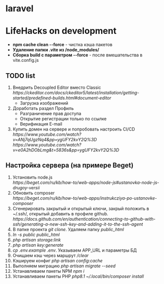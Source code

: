 # laravel
<h1>LifeHacks on development</h1>
<ul>
  <li><strong>npm cache clean --force</strong> - чистка кэша пакетов</li>
  <li><strong>Удаление папки .vite из /node_modules/</strong></li>
  <li><strong>Сборка build с параметром --force</strong> - после вмешательства в vite.config.js</li>
</ul>

<h2>TODO list</h2>
<ol>
  <li>Внедрить Decoupled Editor вместо Classic <i>https://ckeditor.com/docs/ckeditor5/latest/installation/getting-started/predefined-builds.html#document-editor</i>
    <ul>
        <li>Загрузка изображений</li>
    </ul>
</li>
  <li>Доработать раздел Профиль
    <ul>
        <li>Разграничение прав доступа</li>
        <li>Открытие регистрации только по ссылке</li>
        <li>Верификация E-mail</li>
    </ul>
    </li>
  <li>Купить домен на сервере и попробовать настроить CI/CD <br> <i>https://www.youtube.com/watch?v=ANj7qUgzNq4&pp=ygUFY2kvY2Q%3D</i> <br> <i>https://www.youtube.com/watch?v=e0A2hDObLmg&t=5836s&pp=ygUFY2kvY2Q%3D</i></li>
</ol>


<h2>Настройка сервера (на примере Beget)</h2>
<ol>
  <li>Установить node.js <br> <i>https://beget.com/ru/kb/how-to/web-apps/node-js#ustanovka-node-js-drugoy-versii</i></li>
  <li>Обновить composer <br> <i>https://beget.com/ru/kb/how-to/web-apps/instrukcziya-po-ustanovke-composer</i></li>
  <li>Сгенерировать закрытый и открытый ключи, закрый положить в ~/.ssh/, открытый добавить в профиле github. <br> <i>https://docs.github.com/en/authentication/connecting-to-github-with-ssh/generating-a-new-ssh-key-and-adding-it-to-the-ssh-agent</i></li>
  <li>В папке проекта <i>git clone</i>. Удаляем папку <i>public_html</i></li>
  <li><i>ln -s public public_html</i></li>
  <li><i>php artisan storage:link</i></li>
  <li><i>php artisan key:generate</i></li>
  <li><i>cp .env.example .env</i>. Указываем APP_URL и параметры БД</li>
  <li>Очищаем кэш через маршрут <i>/clear</i></li>
  <li>Кэшируем конфиг <i>php artisan config:cache</i></li>
  <li>Выполняем миграцию <i>php artisan migrate --seed</i></li>
  <li>Устанавливаем пакеты NPM <i>npm i</i></li>
  <li>Устанавливаем пакеты PHP <i>php8.1 ~/.local/bin/composer install</i></li>
</ol>
